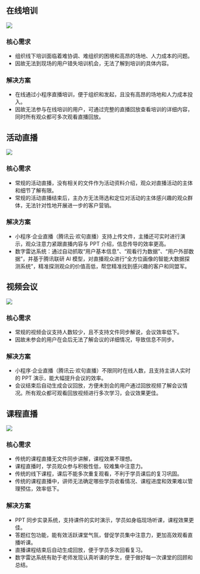 ## 在线培训
![](https://main.qcloudimg.com/raw/23a02d04e5b3e5dc9e5d40d4f9ce28f4.png)

### 核心需求
- 组织线下培训面临着难协调、难组织的困境和高昂的场地、人力成本的问题。
- 因故无法到现场的用户错失培训机会，无法了解到培训的具体内容。

### 解决方案
- 在线通过小程序直播培训，便于组织和发起，且没有高昂的场地和人力成本投入。
- 因故无法参与在线培训的用户，可通过完整的直播回放查看培训的详细内容，同时所有观众都可多次观看直播回放。

## 活动直播
![](https://main.qcloudimg.com/raw/f657d3cce0ab9873fa89b56121b013e0.png)

### 核心需求
- 常规的活动直播，没有相关的文件作为活动资料介绍，观众对直播活动的主体和细节了解有限。
- 常规的活动直播结束后，主办方无法筛选和定位对活动的主体感兴趣的观众群体，无法针对性地开展进一步的客户营销。

### 解决方案
- 小程序·企业直播（腾讯云·欢句直播）支持上传文件，主播还可实时进行演示，观众注意力紧跟直播内容与 PPT 介绍，信息传导的效率更高。
- 数字雷达系统：通过自动抓取“用户基本信息”、“观看行为数据”、“用户外部数据”，并基于腾讯联研 AI 模型，对直播观众进行“全方位画像的智能大数据探测系统”，精准探测观众的价值高低，帮您精准找到感兴趣的客户和同盟军。


## 视频会议
![](https://main.qcloudimg.com/raw/0b87a069c1585fbe3e7c15f5b2cdad54.png)

### 核心需求
- 常规的视频会议支持人数较少，且不支持文件同步解说，会议效率低下。
- 因故未参会的用户在会后无法了解会议的详细情况，导致信息不同步。

### 解决方案
- 小程序·企业直播（腾讯云·欢句直播）不限同时在线人数，且支持主讲人实时的 PPT 演示，能大幅提升会议的效率。
- 会议结束后自动生成会议回放，方便未到会的用户通过回放视频了解会议情况。所有观众都可观看回放视频进行多次学习，会议效果更佳。


## 课程直播
![](https://main.qcloudimg.com/raw/9482a12f5fcc19c29d3fe1d2098d25c5.png)

### 核心需求
- 传统的课程直播无文件同步讲解，课程效果不理想。
- 课程直播时，学员观众参与积极性低，较难集中注意力。
- 传统的线下课程，课后不能多次重复观看，不利于学员课后的复习巩固。
- 传统的课程直播中，讲师无法确定哪些学员收看情况、课程进度和效果难以管理预估，效率低下。

### 解决方案
- PPT 同步实录系统，支持课件的实时演示，学员如身临现场听课，课程效果更佳。
- 答题红包功能，能有效活跃课堂气氛，督促学员集中注意力，更加高效观看直播听课。
- 直播课程结束后自动生成回放，便于学员多次回看复习。
- 数字雷达系统有助于老师发现认真听课的学生，便于做好每一次课堂的回顾和总结。


